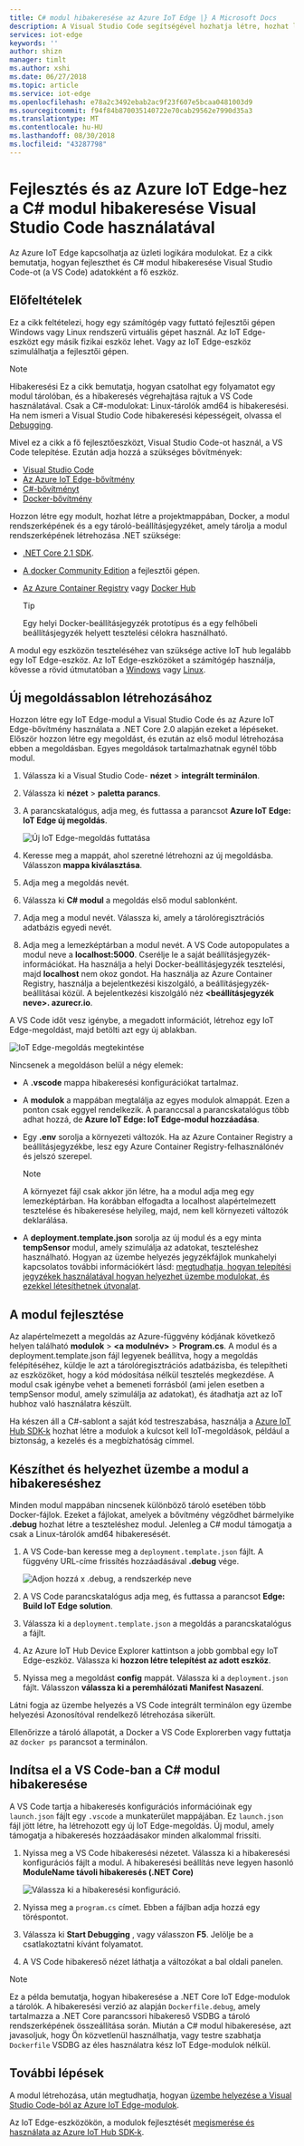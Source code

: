 ```yaml
---
title: C# modul hibakeresése az Azure IoT Edge |} A Microsoft Docs
description: A Visual Studio Code segítségével hozhatja létre, hozhat létre, és a egy C# modul hibakeresése az Azure IoT Edge-hez
services: iot-edge
keywords: ''
author: shizn
manager: timlt
ms.author: xshi
ms.date: 06/27/2018
ms.topic: article
ms.service: iot-edge
ms.openlocfilehash: e78a2c3492ebab2ac9f23f607e5bcaa0481003d9
ms.sourcegitcommit: f94f84b870035140722e70cab29562e7990d35a3
ms.translationtype: MT
ms.contentlocale: hu-HU
ms.lasthandoff: 08/30/2018
ms.locfileid: "43287798"
---
```

# <a name="use-visual-studio-code-to-develop-and-debug-c-modules-for-azure-iot-edge"></a>Fejlesztés és az Azure IoT Edge-hez a C# modul hibakeresése Visual Studio Code használatával

Az Azure IoT Edge kapcsolhatja az üzleti logikára modulokat. Ez a cikk bemutatja, hogyan fejleszthet és C# modul hibakeresése Visual Studio Code-ot (a VS Code) adatokként a fő eszköz.

## <a name="prerequisites"></a>Előfeltételek
Ez a cikk feltételezi, hogy egy számítógép vagy futtató fejlesztői gépen Windows vagy Linux rendszerű virtuális gépet használ. Az IoT Edge-eszközt egy másik fizikai eszköz lehet. Vagy az IoT Edge-eszköz szimulálhatja a fejlesztői gépen.

> [!NOTE]
> Hibakeresési Ez a cikk bemutatja, hogyan csatolhat egy folyamatot egy modul tárolóban, és a hibakeresés végrehajtása rajtuk a VS Code használatával. Csak a C#-modulokat: Linux-tárolók amd64 is hibakeresési. Ha nem ismeri a Visual Studio Code hibakeresési képességeit, olvassa el [Debugging](https://code.visualstudio.com/Docs/editor/debugging). 

Mivel ez a cikk a fő fejlesztőeszközt, Visual Studio Code-ot használ, a VS Code telepítése. Ezután adja hozzá a szükséges bővítmények:
* [Visual Studio Code](https://code.visualstudio.com/) 
* [Az Azure IoT Edge-bővítmény](https://marketplace.visualstudio.com/items?itemName=vsciot-vscode.azure-iot-edge) 
* [C#-bővítményt](https://marketplace.visualstudio.com/items?itemName=ms-vscode.csharp) 
* [Docker-bővítmény](https://marketplace.visualstudio.com/items?itemName=PeterJausovec.vscode-docker)

Hozzon létre egy modult, hozhat létre a projektmappában, Docker, a modul rendszerképének és a egy tároló-beállításjegyzéket, amely tárolja a modul rendszerképének létrehozása .NET szüksége:
* [.NET Core 2.1 SDK](https://www.microsoft.com/net/download).
* [A docker Community Edition](https://docs.docker.com/install/) a fejlesztői gépen. 
* [Az Azure Container Registry](https://docs.microsoft.com/azure/container-registry/) vagy [Docker Hub](https://docs.docker.com/docker-hub/repos/#viewing-repository-tags)

   > [!TIP]
   > Egy helyi Docker-beállításjegyzék prototípus és a egy felhőbeli beállításjegyzék helyett tesztelési célokra használható. 

A modul egy eszközön teszteléséhez van szüksége active IoT hub legalább egy IoT Edge-eszköz. Az IoT Edge-eszközöket a számítógép használja, kövesse a rövid útmutatóban a [Windows](quickstart.md) vagy [Linux](quickstart-linux.md). 

## <a name="create-a-new-solution-template"></a>Új megoldássablon létrehozásához

Hozzon létre egy IoT Edge-modul a Visual Studio Code és az Azure IoT Edge-bővítmény használata a .NET Core 2.0 alapján ezeket a lépéseket. Először hozzon létre egy megoldást, és ezután az első modul létrehozása ebben a megoldásban. Egyes megoldások tartalmazhatnak egynél több modul. 

1. Válassza ki a Visual Studio Code- **nézet** > **integrált terminálon**.
3. Válassza ki **nézet** > **paletta parancs**. 
4. A parancskatalógus, adja meg, és futtassa a parancsot **Azure IoT Edge: IoT Edge új megoldás**.

   ![Új IoT Edge-megoldás futtatása](./media/how-to-develop-csharp-module/new-solution.png)

5. Keresse meg a mappát, ahol szeretné létrehozni az új megoldásba. Válasszon **mappa kiválasztása**. 
6. Adja meg a megoldás nevét. 
7. Válassza ki **C# modul** a megoldás első modul sablonként.
8. Adja meg a modul nevét. Válassza ki, amely a tárolóregisztrációs adatbázis egyedi nevét. 
9. Adja meg a lemezképtárban a modul nevét. A VS Code autopopulates a modul neve a **localhost:5000**. Cserélje le a saját beállításjegyzék-információkat. Ha használja a helyi Docker-beállításjegyzék tesztelési, majd **localhost** nem okoz gondot. Ha használja az Azure Container Registry, használja a bejelentkezési kiszolgáló, a beállításjegyzék-beállításai közül. A bejelentkezési kiszolgáló néz  **\<beállításjegyzék neve\>. azurecr.io**.

A VS Code időt vesz igénybe, a megadott információt, létrehoz egy IoT Edge-megoldást, majd betölti azt egy új ablakban.

   ![IoT Edge-megoldás megtekintése](./media/how-to-develop-csharp-module/view-solution.png)

Nincsenek a megoldáson belül a négy elemek: 
* A **.vscode** mappa hibakeresési konfigurációkat tartalmaz.
* A **modulok** a mappában megtalálja az egyes modulok almappát. Ezen a ponton csak eggyel rendelkezik. A paranccsal a parancskatalógus több adhat hozzá, de **Azure IoT Edge: IoT Edge-modul hozzáadása**. 
* Egy **.env** sorolja a környezeti változók. Ha az Azure Container Registry a beállításjegyzékbe, lesz egy Azure Container Registry-felhasználónév és jelszó szerepel. 

   >[!NOTE]
   >A környezet fájl csak akkor jön létre, ha a modul adja meg egy lemezképtárban. Ha korábban elfogadta a localhost alapértelmezett tesztelése és hibakeresése helyileg, majd, nem kell környezeti változók deklarálása. 

* A **deployment.template.json** sorolja az új modul és a egy minta **tempSensor** modul, amely szimulálja az adatokat, teszteléshez használható. Hogyan az üzembe helyezés jegyzékfájlok munkahelyi kapcsolatos további információkért lásd: [megtudhatja, hogyan telepítési jegyzékek használatával hogyan helyezhet üzembe modulokat, és ezekkel létesíthetnek útvonalat](module-composition.md). 

## <a name="develop-your-module"></a>A modul fejlesztése

Az alapértelmezett a megoldás az Azure-függvény kódjának következő helyen található **modulok** > **\<a modulnév\>**   >   **Program.cs**. A modul és a deployment.template.json fájl legyenek beállítva, hogy a megoldás felépítéséhez, küldje le azt a tárolóregisztrációs adatbázisba, és telepítheti az eszközöket, hogy a kód módosítása nélkül tesztelés megkezdése. A modul csak igénybe vehet a bemeneti forrásból (ami jelen esetben a tempSensor modul, amely szimulálja az adatokat), és átadhatja azt az IoT hubhoz való használatra készült. 

Ha készen áll a C#-sablont a saját kód testreszabása, használja a [Azure IoT Hub SDK-k](../iot-hub/iot-hub-devguide-sdks.md) hozhat létre a modulok a kulcsot kell IoT-megoldások, például a biztonság, a kezelés és a megbízhatóság címmel. 

## <a name="build-and-deploy-your-module-for-debugging"></a>Készíthet és helyezhet üzembe a modul a hibakereséshez

Minden modul mappában nincsenek különböző tároló esetében több Docker-fájlok. Ezeket a fájlokat, amelyek a bővítmény végződhet bármelyike **.debug** hozhat létre a teszteléshez modul. Jelenleg a C# modul támogatja a csak a Linux-tárolók amd64 hibakeresését.

1. A VS Code-ban keresse meg a `deployment.template.json` fájlt. A függvény URL-címe frissítés hozzáadásával **.debug** vége.

   ![Adjon hozzá x .debug, a rendszerkép neve](./media/how-to-develop-csharp-module/image-debug.png)

2. A VS Code parancskatalógus adja meg, és futtassa a parancsot **Edge: Build IoT Edge solution**.
3. Válassza ki a `deployment.template.json` a megoldás a parancskatalógus a fájlt. 
4. Az Azure IoT Hub Device Explorer kattintson a jobb gombbal egy IoT Edge-eszköz. Válassza ki **hozzon létre telepítést az adott eszköz**. 
5. Nyissa meg a megoldást **config** mappát. Válassza ki a `deployment.json` fájlt. Válasszon **válassza ki a peremhálózati Manifest Nasazení**. 

Látni fogja az üzembe helyezés a VS Code integrált terminálon egy üzembe helyezési Azonosítóval rendelkező létrehozása sikerült.

Ellenőrizze a tároló állapotát, a Docker a VS Code Explorerben vagy futtatja az `docker ps` parancsot a terminálon.

## <a name="start-debugging-c-module-in-vs-code"></a>Indítsa el a VS Code-ban a C# modul hibakeresése
A VS Code tartja a hibakeresés konfigurációs információinak egy `launch.json` fájlt egy `.vscode` a munkaterület mappájában. Ez `launch.json` fájl jött létre, ha létrehozott egy új IoT Edge-megoldás. Új modul, amely támogatja a hibakeresés hozzáadásakor minden alkalommal frissíti. 

1. Nyissa meg a VS Code hibakeresési nézetet. Válassza ki a hibakeresési konfigurációs fájlt a modul. A hibakeresési beállítás neve legyen hasonló **ModuleName távoli hibakeresés (.NET Core)**

   ![Válassza ki a hibakeresési konfiguráció](./media/how-to-develop-csharp-module/debug-config.png).

2. Nyissa meg a `program.cs` címet. Ebben a fájlban adja hozzá egy töréspontot.

3. Válassza ki **Start Debugging** , vagy válasszon **F5**. Jelölje be a csatlakoztatni kívánt folyamatot.

4. A VS Code hibakereső nézet láthatja a változókat a bal oldali panelen. 

> [!NOTE]
> Ez a példa bemutatja, hogyan hibakeresése a .NET Core IoT Edge-modulok a tárolók. A hibakeresési verzió az alapján `Dockerfile.debug`, amely tartalmazza a .NET Core parancssori hibakereső VSDBG a tároló rendszerképének összeállítása során. Miután a C# modul hibakeresése, azt javasoljuk, hogy Ön közvetlenül használhatja, vagy testre szabhatja `Dockerfile` VSDBG az éles használatra kész IoT Edge-modulok nélkül.

## <a name="next-steps"></a>További lépések

A modul létrehozása, után megtudhatja, hogyan [üzembe helyezése a Visual Studio Code-ból az Azure IoT Edge-modulok](how-to-deploy-modules-vscode.md).

Az IoT Edge-eszközökön, a modulok fejlesztését [megismerése és használata az Azure IoT Hub SDK-k](../iot-hub/iot-hub-devguide-sdks.md).

